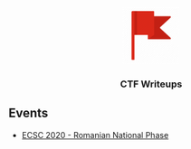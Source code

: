 <p align="center">
  <img height="100" width="100" src="flag.png" />
  <h3 align="center">CTF Writeups</h3>
</p>

## Events
- [ECSC 2020 - Romanian National Phase](https://github.com/sorinraduta/Writeups/tree/main/ECSC%202020%20-%20Romanian%20National%20Phase)
